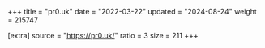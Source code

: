 +++
title = "pr0.uk"
date = "2022-03-22"
updated = "2024-08-24"
weight = 215747

[extra]
source = "https://pr0.uk/"
ratio = 3
size = 211
+++
